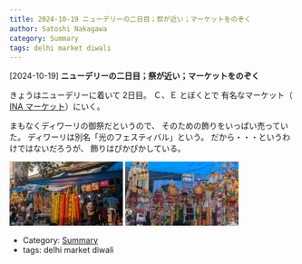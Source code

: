 ```yaml
---
title: 2024-10-19 ニューデリーの二日目；祭が近い；マーケットをのぞく
author: Satoshi Nakagawa
category: Summary
tags: delhi market diwali
---
```


[2024-10-19] **ニューデリーの二日目；祭が近い；マーケットをのぞく** 

 きょうはニューデリーに着いて 2日目。
Ｃ、Ｅ とぼくとで
有名なマーケット（
[INA マーケット](https://delhitourism.gov.in/delhitourism/shopping/ina_market.jsp)）にいく。

 まもなくディワーリの御祭だというので、
そのための飾りをいっぱい売っていた。
ディワーリは別名「光のフェスティバル」という。
だから・・・というわけではないだろうが、
飾りはぴかぴかしている。

<img src="pict/pasar-diwali-1-pub.jpg" alt="" width="200"/>
<img src="pict/pasar-diwali-2-pub.jpg" alt="" width="200"/>

- Category: [Summary](https://merapano.github.io/categories.html#Summary)
- tags: delhi market diwali
